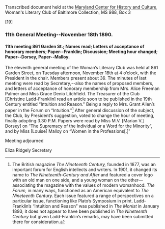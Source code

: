 Transcribed document held at the [Maryland Center for History and Culture](http://mdhs.org/), Woman's Literary Club of Baltimore Collection, MS 988, Box 3

[19]

### 11th General Meeting--November 18th 1890.

#### 11th meeting 861 Garden St.; Names read; Letters of acceptance of honorary members; Paper--Franklin; Discussion; Meeting hour changed; Paper--Dorsey, Paper--Malloy.

The eleventh general meeting of the Woman’s Literary Club was held at 861 Garden Street, on Tuesday afternoon, November 18th at 4 o’clock, with the President in the chair. Members present about 39. The minutes of last meeting were read by Secretary,--also the names of proposed members, and letters of acceptance of honorary membership from Mrs. Alice Freeman Palmer and Miss Grace Denio Litchfield. The Treasurer of the Club [Christine Ladd-Franklin] read an article soon to be published in the 19th Century entitled “Intuition and Reason." Being a reply to Mrs. Grant Allen’s paper in the Forum on “Intuition."[^allen] After general discussion of the subject, the Club, by President’s suggestion, voted to change the hour of meeting, finally adopting 3.30 P.M. Papers were read by Miss M.V. [Marian V.] Dorsey] on “The Supremacy of the Individual or a Word for the Minority”, and by Miss [Louise] Malloy on “Women in the Professions[.]”
[^allen]: The British magazine _The Nineteenth Century,_ founded in 1877, was an important forum for English intellects and writers. In 1901, it changed its name to _The Nineteenth-Century and After_ and featured a cover logo with an old man on one side, and a young woman on the other—associating the magazine with the values of modern womanhood. _The Forum,_ in many ways, functioned as an American equivalent to _The Nineteenth Century._ Each issue featured a range of perspectives on a particular issue, functioning like Plato’s Symposium in print. Ladd-Franklin’s “Intuition and Reason” was published in _The Monist_ in January 1893; it does not appear to have been published in _The Nineteenth Century_ but given Ladd-Franklin’s remarks, may have been submitted there for consideration.

Meeting adjourned

Eliza Ridgely
Secretary